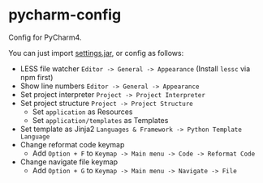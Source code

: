 # pycharm-config

Config for PyCharm4.

You can just import [settings.jar](https://github.com/dianchang/pycharm-config/raw/master/settings.jar), or config as follows:

* LESS file watcher `Editor -> General -> Appearance` (Install `lessc` via npm first)
* Show line numbers `Editor -> General -> Appearance`
* Set project interpreter `Project -> Project Interpreter`
* Set project structure `Project -> Project Structure`
  * Set `application` as Resources
  * Set `application/templates` as Templates
* Set template as Jinja2 `Languages & Framework -> Python Template Language`
* Change reformat code keymap
  * Add `Option + F` to `Keymap -> Main menu -> Code -> Reformat Code`
* Change navigate file keymap 
  * Add `Option + G` to `Keymap -> Main menu -> Navigate -> File`
